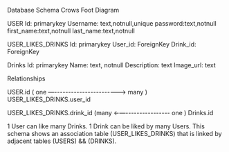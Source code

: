 
Database Schema 
Crows Foot Diagram

USER
Id: primarykey
Username: text,notnull,unique
password:text,notnull
first_name:text,notnull
last_name:text,notnull 



USER_LIKES_DRINKS
Id: primarykey
User_id: ForeignKey
Drink_id: ForeignKey




Drinks
Id: primarykey
Name: text, notnull
Description: text
Image_url: text




Relationships

USER.id ( one —-----------------------> many ) USER_LIKES_DRINKS.user_id

USER_LIKES_DRINKS.drink_id (many ←—---------------- one ) Drinks.id

1 User can like many Drinks. 
1 Drink can be liked by many Users. 
This schema shows an association table (USER_LIKES_DRINKS) that is linked by adjacent tables (USERS) && (DRINKS).
